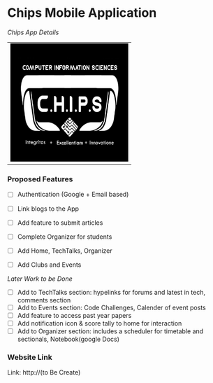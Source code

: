 # Chips Mobile Application
_Chips App Details_

<table>
   <tr>
      <td><img src="logo.png" height = "270" width="270"></td>
  </tr>
</table>


### Proposed Features
- [ ] Authentication (Google + Email based)
- [ ] Link blogs to the App
- [ ] Add feature to submit articles 
- [ ] Complete Organizer for students
- [ ] Add Home, TechTalks, Organizer
- [ ] Add Clubs and Events


_Later Work to be Done_
- [ ] Add to TechTalks section: hypelinks for forums and latest in tech, comments section
- [ ] Add to Events section: Code Challenges, Calender of event posts
- [ ] Add feature to access past year papers
- [ ] Add notification icon & score tally to home for interaction
- [ ] Add to Organizer section: includes a scheduler for timetable and sectionals, Notebook(google Docs)

### Website Link
Link: http://(to Be Create)

